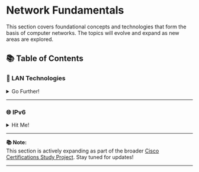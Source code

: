 # Network Fundamentals

This section covers foundational concepts and technologies that form the basis of computer networks. The topics will evolve and expand as new areas are explored.

## 📚 Table of Contents

### 📡 LAN Technologies

<details>
<summary>Go Further!</summary>

- 🏛️ [Hierarchical Network Model](./lan/hierarchical-network-model.md)  
  Learn about the core principles of hierarchical design in networks.

- 🏫 [Campus Design Models](./lan/campus-design-models.md)  
  Explore common models for scalable and resilient campus networks.

- 🛡️ [First Hop Redundancy Protocols](./lan/fhrp.md)  
  Understand FHRP protocols that provide gateway redundancy for high availability.

- 🖥️ [Platform Abstraction Techniques](./lan/platform-abstraction.md)  
  Techniques for creating a resilient network design using platform abstraction.

- 🔄 [Graceful Restart](./lan/graceful-restart.md)  
  Mechanisms for stateful protocol restarts to ensure network continuity.

- 🚀 [Bidirectional Forwarding Detection (BFD)](./lan/bfd.md)  
  Fast failure detection and recovery to improve overall network stability.

- 🌳 [Spanning Tree Protocol](./lan/spanning-tree-protocol.md)  
  Protocol to prevent Layer 2 loops and maintain network stability.

- 🧰 [STP Toolkit](./lan/stp-toolkit.md)  
  Enhance your Spanning Tree configuration with advanced features.

- 📈 [STP Scalability](./lan/stp-scalability.md)  
  Techniques for scaling Spanning Tree Protocol in large networks.

- 🔗 [EtherChannel](./lan/etherchannel.md)  
  Combine multiple links into one logical link for redundancy and increased bandwidth.

- ⚡ [Layer 2 Fast Convergence](./lan/l2-fast-convergence.md)  
  Speed up convergence times in Layer 2 networks for faster recovery.

- 🔒 [Layer 2 Security Techniques](./lan/l2-security.md)  
  Best practices for securing Layer 2 networks through various security mechanisms.

- 🛡️ [Port Security](./lan/port-security.md)  
  Control network access using MAC address-based security.

- 🔌 [Power over Ethernet (PoE)](./lan/power-over-ethernet.md)  
  Understand how to deliver both power and data over Ethernet cables.

- 🛌 [Wake-on-LAN (WoL)](./lan/wake-on-lan.md)  
  Learn how to remotely wake up devices using network-based magic packets.

- 🏷️ [VLAN Design](./lan/vlan-design.md)  
  Design and implement VLANs to segment networks efficiently and securely.

</details>

---

### 🌐 IPv6

<details>
<summary>Hit Me!</summary>

- 🧮 [IPv6 Subnetting](./ipv6/ipv6-subnetting.md)  
  Explore how to subnet IPv6 networks and optimize address allocation.

</details>

---

**📚 Note:**  
This section is actively expanding as part of the broader [Cisco Certifications Study Project](../../README.md). Stay tuned for updates!

---
